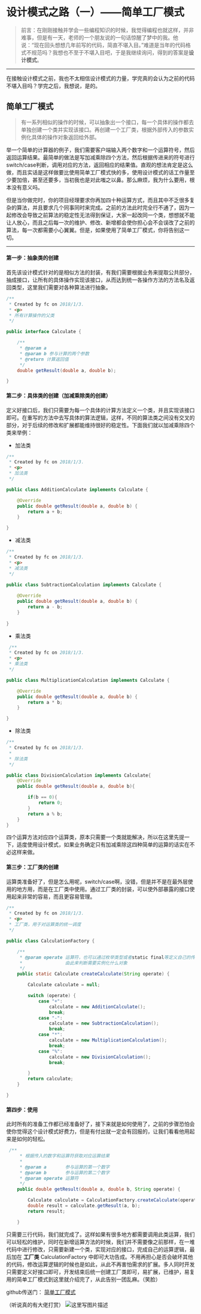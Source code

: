 # 设计模式之路（一）——简单工厂模式

> 前言：在刚刚接触并学会一些编程知识的时候，我觉得编程也就这样，并非难事，但是有一天，老师的一个朋友说的一句话惊醒了梦中的我。他说：“现在回头想想几年前写的代码，简直不堪入目。”难道是当年的代码格式不规范吗？我想也不至于不堪入目吧，于是我继续询问，得到的答案是**设计模式**。

---
在接触设计模式之前，我也不太相信设计模式的力量，学完真的会认为之前的代码不堪入目吗？学完之后，我想说，是的。

## 简单工厂模式


> 有一系列相似的操作的时候，可以抽象出一个接口，每一个具体的操作都去单独创建一个类并实现该接口。再创建一个工厂类，根据外部传入的参数实例化具体的操作对象返回给外部。

举一个简单的计算器的例子，我们需要客户端输入两个数字和一个运算符号，然后返回运算结果。最简单的做法是写加减乘除四个方法，然后根据传进来的符号进行switch/case判断，调用对应的方法，返回相应的结果值。直观的想法肯定是这么做，而且实话是这样做要比使用简单工厂模式快的多，使用设计模式的话工作量至少要加倍，甚至还要多，当初我也是对此嗤之以鼻。那么麻烦，我为什么要用，根本没有意义吗。

但是当你做完时，你的项目经理要求你再加四十种运算方式，而且其中不乏很多复杂的算法，并且要求几个同事同时来完成。之前的方法此时完全行不通了，因为一起修改会导致之前算法的稳定性无法得到保证，大家一起改同一个类，想想就不能让人放心，而且之后每一次的维护、修改、新增都会使你担心会不会误改了之前的算法，每一次都需要小心翼翼。但是，如果使用了简单工厂模式，你将告别这一切。

---
#### **第一步：抽象类的创建**

首先该设计模式针对的是相似方法的封装，有我们需要根据业务来提取公共部分，抽成接口，让所有的具体操作实现该接口，从而达到统一各操作方法的方法名及返回类型，这里我们需要对各种算法进行抽象。

``` java
/**
 * Created by fc on 2018/1/3.
 * <p>
 * 所有计算操作的父类
 */

public interface Calculate {

    /**
     * @param a
     * @param b 参与计算的两个参数
     * @return 计算返回值
     */
    double getResult(double a, double b);

}
```
#### **第二步：具体类的创建（加减乘除类的创建）**
定义好接口后，我们只需要为每一个具体的计算方法定义一个类，并且实现该接口即可。在重写的方法中去写具体的算法逻辑，这样，不同的算法类之间没有交叉的部分，对于后续的修改和扩展都能维持很好的稳定性。下面我们就以加减乘除四个类来举例：

- 加法类
```java
/**
 * Created by fc on 2018/1/3.
 * <p>
 * 加法类
 */

public class AdditionCalculate implements Calculate {

    @Override
    public double getResult(double a, double b) {
        return a + b;
    }

}
```
- 减法类
```java
/**
 * Created by fc on 2018/1/3.
 * <p>
 * 减法类
 */

public class SubtractionCalculation implements Calculate {
    
    @Override
    public double getResult(double a, double b) {
        return a - b;
    }
    
}
```
 - 乘法类
```java
 /**
 * Created by fc on 2018/1/3.
 * <p>
 * 乘法类
 */

public class MultiplicationCalculation implements Calculate {

    @Override
    public double getResult(double a, double b) {
        return a * b;
    }

}
```
- 除法类
```java
/**
 * Created by fc on 2018/1/3.
 *
 * 除法类
 */

public class DivisionCalculation implements Calculate{
    @Override
    public double getResult(double a, double b){

        if(b == 0){
            return 0;
        }
        return a % b;
    }
}
```

四个运算方法对应四个运算类，原本只需要一个类就能解决，所以在这里先提一下，适度使用设计模式，如果业务确定只有加减乘除这四种简单的运算的话实在不必这样来做。

#### **第三步：工厂类的创建**
运算类准备好了，但是怎么用呢，switch/case啊，没错，但是并不是在最外层使用的地方用，而是在工厂类中使用。通过工厂类的封装，可以使外部暴露的接口使用起来非常的容易，而且更容易管理。

```java
/**
 * Created by fc on 2018/1/3.
 * <p>
 * 工厂类，用于对运算类的统一调度
 */

public class CalculationFactory {

    /**
     * @param operate 运算符，也可以通过枚举类型或者static final等定义自己的传入参数
     *                由此来判断需要实例化什么对象
     */
    public static Calculate createCalculate(String operate) {

        Calculate calculate = null;

        switch (operate) {
            case "+":
                calculate = new AdditionCalculate();
                break;
            case "-":
                calculate = new SubtractionCalculation();
                break;
            case "*":
                calculate = new MultiplicationCalculation();
                break;
            case "%":
                calculate = new DivisionCalculation();
                break;

        }
        return calculate;
    }

}
```
#### **第四步：使用**
此时所有的准备工作都已经准备好了，接下来就是如何使用了，之前的步骤恐怕会使你觉得这个设计模式好费力，但是有付出就一定会有回报的，让我们看看他用起来是如何的轻松。
```java
 /**
     * 根据传入的数字和运算符获取对应运算结果
     *
     * @param a       参与运算的第一个数字
     * @param b       参与运算的第二个数字
     * @param operate 运算符
     */
    public double getResult(double a, double b, String operate) {

        Calculate calculate = CalculationFactory.createCalculate(operate);
        double result = calculate.getResult(a, b);
        return result;

    }
```

只需要三行代码，我们就完成了。这样如果有很多地方都需要调用此类运算，我们可以轻松的维护，同时在新增运算方法的时候，我们并不需要像之前那样，在一堆代码中进行修改，只需要新建一个类，实现对应的接口，完成自己的运算逻辑，最后加在 **工厂类** CalculationFactory 中即可大功告成。不用再担心是否会破坏其他的代码，修改运算逻辑的时候也是如此，从此不再害怕需求的扩展。多人同时开发只需要定义好接口即可，开发结束后统一创建工厂类即可，易扩展，已维护，易复用的简单工厂模式到这里就介绍完了，从此告别一团乱麻。（笑脸）

github传送门： [简单工厂模式](https://github.com/CourageCong/EasyFactory)

（听说真的有大佬打赏）
![这里写图片描述](http://img.blog.csdn.net/20180103162614042?watermark/2/text/aHR0cDovL2Jsb2cuY3Nkbi5uZXQvZGFjb25nZ2U=/font/5a6L5L2T/fontsize/400/fill/I0JBQkFCMA==/dissolve/70/gravity/SouthEast)






